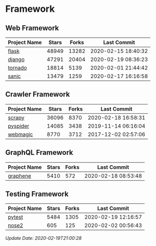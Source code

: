 # Framework

## Web Framework

| Project Name | Stars | Forks | Last Commit |
| ------------ | ----- | ----- | ----------- |
| [flask](https://github.com/pallets/flask) | 48949 | 13282 | 2020-02-15 18:40:32 |
| [django](https://github.com/django/django) | 47291 | 20404 | 2020-02-19 08:36:23 |
| [tornado](https://github.com/tornadoweb/tornado) | 18814 | 5139 | 2020-02-01 21:44:42 |
| [sanic](https://github.com/huge-success/sanic) | 13479 | 1259 | 2020-02-17 16:16:58 |

## Crawler Framework

| Project Name | Stars | Forks | Last Commit |
| ------------ | ----- | ----- | ----------- |
| [scrapy](https://github.com/scrapy/scrapy) | 36096 | 8370 | 2020-02-18 16:58:31 |
| [pyspider](https://github.com/binux/pyspider) | 14085 | 3438 | 2019-11-14 06:16:04 |
| [webmagic](https://github.com/code4craft/webmagic) | 8770 | 3712 | 2017-12-02 02:57:06 |

## GraphQL Framework

| Project Name | Stars | Forks | Last Commit |
| ------------ | ----- | ----- | ----------- |
| [graphene](https://github.com/graphql-python/graphene) | 5410 | 572 | 2020-02-18 08:53:48 |

## Testing Framework

| Project Name | Stars | Forks | Last Commit |
| ------------ | ----- | ----- | ----------- |
| [pytest](https://github.com/pytest-dev/pytest) | 5484 | 1305 | 2020-02-19 12:16:57 |
| [nose2](https://github.com/nose-devs/nose2) | 605 | 125 | 2020-02-02 00:56:43 |

*Update Date: 2020-02-19T21:00:28*